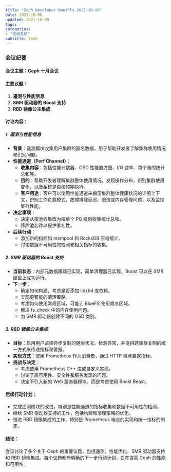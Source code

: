 ```yaml
---
title: "Ceph Developer Monthly 2021-10-06"
date: 2021-10-08
updated: 2021-10-09
tags:
categories:
- "视频总结"
subtitle: tech
---
```



### 会议纪要

#### 会议主题：Ceph 十月会议

#### 主要议题：
1. **遥测与性能信息**
2. **SMR 驱动器的 Boost 支持**
3. **RBD 镜像公主集成**

#### 讨论内容：

##### 1. 遥测与性能信息
- **背景**：遥测模块收集用户集群的匿名数据，用于帮助开发者了解集群使用情况和识别问题。
- **性能通道（Perf Channel）**：
  - **收集内容**：包括性能计数器、OSD 性能直方图、I/O 速率、每个池的统计总和等。
  - **目的**：帮助开发者理解集群整体使用情况，发现操作分布，识别集群使用变化，以及系统是否按预期执行。
  - **客户用途**：客户可以使用性能通道来揭示集群整体健康状况的详细上下文，识别工作负载模式，故障排除延迟、限流或内存管理问题，以及监控集群性能。
- **决定事项**：
  - 决定从按池收集改为按单个 PG 级别收集统计总和。
  - 移除池名称以保护匿名性。
- **后续行动**：
  - 添加新的指标如 mempool 和 RocksDB 压缩统计。
  - 讨论数据不可用性的检测和相关指标的收集。

##### 2. SMR 驱动器的 Boost 支持
- **当前状态**：内部元数据跟踪已实现，简单清理器已实现，Boost 可以在 SMR 硬盘上成功运行。
- **下一步**：
  - 确定如何构建，考虑是否添加 libzbd 库依赖。
  - 实现更智能的清理策略。
  - 考虑如何使用常规区域，可能让 BlueFS 使用顺序区域。
  - 解决 fs_check 中的内存使用问题。
  - 为 SMR 驱动器创建不同的 OSD 类别。

##### 3. RBD 镜像公主集成
- **目标**：启用用户监控异步复制的健康状况，检测异常，并提供跨集群复制的统一方式来传递指标和警报。
- **实现方式**：使用 Prometheus 作为消费者，通过 HTTP 端点暴露指标。
- **挑战与决定**：
  - 考虑使用 Prometheus C++ 库或自定义实现。
  - 讨论了高可用性、安全性和服务发现的问题。
  - 决定不引入新的 Web 服务器模块，而是考虑使用 Boost Beast。

#### 后续行动计划：
- 完成遥测模块的改进，特别是性能通道的指标收集和数据不可用性的检测。
- 继续 SMR 驱动器支持的工作，包括构建和清理策略的优化。
- 推进 RBD 镜像集成的工作，特别是 Prometheus 端点的实现和统一指标的制定。

#### 结论：
会议讨论了多个关于 Ceph 的重要议题，包括遥测、性能优化、SMR 驱动器支持和 RBD 镜像集成。每个议题都有明确的下一步行动计划，旨在提高 Ceph 的性能和可用性。